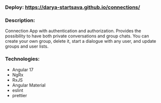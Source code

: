 ### Deploy: https://darya-startsava.github.io/connections/

### Description:

 Connection App with authentication and authorization. Provides the possibility to have both private conversations and group chats. You can create your own group, delete it, start a dialogue with any user, and update groups and user lists.

### Technologies:
- Angular 17
- NgRx
- RxJS
- Angular Material
- eslint
- prettier

